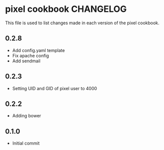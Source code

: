 pixel cookbook CHANGELOG
====================

This file is used to list changes made in each version of the pixel cookbook.

0.2.8
-----

- Add config.yaml template
- Fix apache config
- Add sendmail

0.2.3
-----

- Setting UID and GID of pixel user to 4000


0.2.2
-----

- Adding bower


0.1.0
-----

- Initial commit
